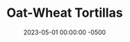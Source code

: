 ---
layout: post
title:  "Oat-Wheat Tortillas"
date:   2023-05-01 00:00:00 -0500
categories:
- Recipes
- Bread
permalink: /recipes/tortilla
image: /assets/Food/Bread/Tortillas/tortilla-cover.jpg
ing: tortillas-ing
facts: tortillas-facts
section1: 
start2: 
section2: 
start3: 
section3: 
start4: 
section4: 
start5: 
section5: 
Prep: 30
Rest: 15
Cook: 10
Source1: https://www.youtube.com/watch?v=Z8N9mxqsjvw
Source2: 
whisk: https://s.samsungfood.com/0zGJO
tags: 
- tortilla
- wrap
- pizza
- sandwich
- oat
- oatmeal
- whole wheat
Description: These tortillas are made of a healthy blend of oat flour and whole wheat flour, providing a great source of fiber. The applesauce serves to replace butter or oil, and you can't taste it at all, so feel free to top it with some healthy fats like avocado or peanut butter.  Or use them as a base for <a href="fajitas">Chicken Fajitas with Peppers</a>, <a href="taco">Sauteed Taco Meat and Fajita Veggies</a>, or <a href="low-fodmap-tacos">Low FODMAP Chicken Tacos</a>
Instructions: 
- In a bowl, mix together ground oats, whole wheat flour, cornstarch, baking powder and salt. Mix well.<br><br>

- Microwave water in a small mason jar for a minute. Add the hot water and applesauce, and using a spoon, mix until dough starts to form.<br><br>

- Transfer the dough to a floured surface and lightly knead for a minute or 2. Wrap it up in plastic wrap and let rest for 15 minutes.<br><br>

- Cut the dough into 6 equal portions (~72 g each), roll them into balls, cover and let rest for 10 more minutes, covered.<br><br>

- Roll each ball with a rolling pin into a round shape tortilla. Roll as thin as possible
- <br><br><center><img src="/assets/Food/Bread/Tortillas/tortilla-5.jpg" alt="" class="instruction-image"></center><br>

- Cook on dry stainless steel 10" skillet over high heat (~7.5) for about 30-45 seconds per side, or until bubbles start to form and lightly browned on the bottom.<br><br>

- Cover your tortillas with clean kitchen towel to keep warm and soft.<br><br>

- When cooled, transfer to a bag and store in fridge or freezer
---
